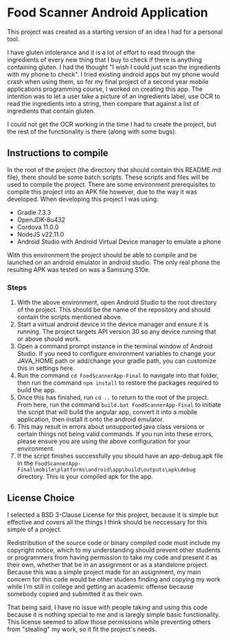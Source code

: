 # Food Scanner Android Application
This project was created as a starting version of an idea I had for a personal tool.

I have gluten intolerance and it is a lot of effort to read through the ingredients of every new thing that I buy to check if there is anything containing gluten. I had the thought "I wish I could just scan the ingredients with my phone to check".
I tried existing android apps but my phone would crash when using them, so for my final project of a second year mobile applications programming course, I worked on creating this app. The intention was to let a user take a picture of an ingredients label, use OCR to read the ingredients into a string, then compare that against a list of ingredients that contain gluten.

I could not get the OCR working in the time I had to create the project, but the rest of the functionality is there (along with some bugs).


## Instructions to compile
In the root of the project (the directory that should contain this README.md file), there should be some batch scripts. These scripts and files will be used to compile the project.
There are some environment prerequisites to compile this project into an APK file however, due to the way it was developed.
When developing this project I was using:
- Gradle 7.3.3
- OpenJDK-8u432
- Cordova 11.0.0
- NodeJS v22.11.0
- Android Studio with Android Virtual Device manager to emulate a phone

With this environment the project should be able to compile and be launched on an android emulator in android studio. The only real phone the resulting APK was tested on was a Samsung S10e.
### Steps
1. With the above environment, open Android Studio to the root directory of the project. This should be the name of the repository and should contain the scripts mentioned above.
2. Start a virtual android device in the device manager and ensure it is running. The project targets API version 30 so any device running that or above should work.
3. Open a command prompt instance in the terminal window of Android Studio. If you need to configure environment variables to change your JAVA_HOME path or add/change your gradle path, you can customize this in settings here.
4. Run the command `cd FoodScannerApp-Final` to navigate into that folder, then run the command `npm install` to restore the packages required to build the app.
5. Once this has finished, run `cd ..` to return to the root of the project. From here, run the command `build.bat FoodScannerApp-Final` to initiate the script that will build the angular app, convert it into a mobile application, then install it onto the android emulator.
6. This may result in errors about unsupported java class versions or certain things not being valid commands. If you run into these errors, please ensure you are using the above configuration for your environment.
7. If the script finishes successfully you should have an app-debug.apk file in the `FoodScannerApp-Final\mobile\platforms\android\app\build\outputs\apk\debug` directory. This is your compiled apk for the app.

## License Choice
I selected a BSD 3-Clause License for this project, because it is simple but effective and covers all the things I think should be neccessary for this simple of a project.

Redistribution of the source code or binary compiled code must include my copyright notice, which to my understanding should prevent other students or programmers from having permission to take my code and present it as their own, whether that be in an assignment or as a standalone project. Because this was a simple project made for an assignment, my main concern for this code would be other studens finding and copying my work while I'm still in college and getting an academic offense because somebody copied and submitted it as their own. 

That being said, I have no issue with people taking and using this code because it is nothing special to me and is laregly simple basic functionality.
This license seemed to allow those permissions while preventing others from "stealing" my work, so it fit the project's needs.
